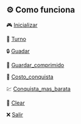 ## ⚙️ Como funciona

🎮 [Inicializar](inicializar.md)

🎲 [Turno](Documentacion/turno.md)

🔒 [Guadar](Documentacion/guardar.md)

🔐 [Guardar_comprimido](Documentacion/guardar_comprimido.md)

💸 [Costo_conquista](Documentacion/costo_conquista.md)

💹 [Conquista_mas_barata](Documentacion/conquista_mas_barata.md)

🧹 [Clear](Documentacion/clear.md)

❌ [Salir](Documentacion/salir.md)

